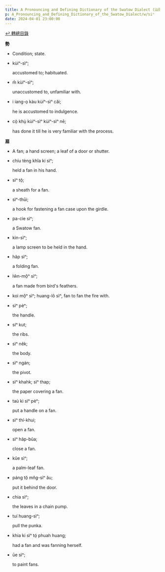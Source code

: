 ```yaml
---
title: A Pronouncing and Defining Dictionary of the Swatow Dialect (汕頭方言音義字典) / siⁿ
p: A_Pronouncing_and_Defining_Dictionary_of_the_Swatow_Dialect/w/siⁿ
date: 2024-04-01 23:00:00
---
```


[↩️ 轉總目錄](/A_Pronouncing_and_Defining_Dictionary_of_the_Swatow_Dialect)


**勢**
- Condition; state.

- kùiⁿ-sìⁿ;

  accustomed to; habituated.

- m̄ kùiⁿ-sìⁿ;

  unaccustomed to, unfamiliar with.

- i iang-o̤ kàu kùiⁿ-sìⁿ căi;

  he is accustomed to indulgence.

- cò̤ khṳ̀ kùiⁿ-sìⁿ kùiⁿ-sìⁿ nē;

  has done it till he is very familiar with the process.

**扇**
- A fan; a hand screen; a leaf of a door or shutter.

- chíu tèng khĭa ki sìⁿ;

  held a fan in his hand.

- sìⁿ tō̤;

  a sheath for a fan.

- sìⁿ-thūi;

  a hook for fastening a fan case upon the girdle.

- pa-cie sìⁿ;

  a Swatow fan.

- kìn-sìⁿ;

  a lamp screen to be held in the hand.

- hâp sìⁿ;

  a folding fan.

- lŵn-mô̤ⁿ sìⁿ;

  a fan made from bird's feathers.

- koi mô̤ⁿ sìⁿ; huang-lô sìⁿ, fan to fan the fire with.

- sìⁿ pèⁿ;

  the handle.

- síⁿ kut;

  the ribs.

- sìⁿ nêk;

  the body.

- sìⁿ ngán;

  the pivot.

- sìⁿ khahk; sìⁿ thap;

  the paper covering a fan.

- taù ki sìⁿ pèⁿ;

  put a handle on a fan.

- sìⁿ thí-khui;

  open a fan.

- sìⁿ hâp-bûa;

  close a fan.

- kûe sìⁿ;

  a palm-leaf fan.

- páng tŏ̤ mn̂g-sìⁿ ău;

  put it behind the door.

- chia sìⁿ;

  the leaves in a chain pump.

- tuí huang-sìⁿ;

  pull the punka.

- khia ki sìⁿ tó̤ phuah huang;

  had a fan and was fanning herself.

- ūe sìⁿ;

  to paint fans.